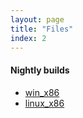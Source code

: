 ```yaml
---
layout: page
title: "Files"
index: 2
---
```


#### Nightly builds
- [win_x86](https://github.com/mrzapp/vongott/releases/download/nightly-win/vongott_win_x86.zip)
- [linux_x86](https://github.com/mrzapp/vongott/releases/download/nightly-linux/vongott_linux_x86.zip)
